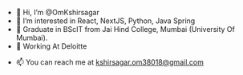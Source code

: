 - 👋 Hi, I’m @OmKshirsagar
- 👀 I’m interested in React, NextJS, Python, Java Spring
- 🏫 Graduate in BScIT from Jai Hind College, Mumbai (University Of Mumbai).
- 🏢 Working At Deloitte 
<!--- 💞️ I’m looking to collaborate on ...--->
- 📫 You can reach me at kshirsagar.om38018@gmail.com

<!---
OmKshirsagar/OmKshirsagar is a ✨ special ✨ repository because its `README.md` (this file) appears on your GitHub profile.
You can click the Preview link to take a look at your changes.
--->
